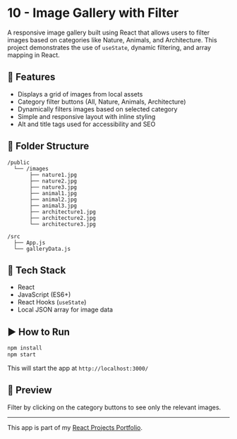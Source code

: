 # 10 - Image Gallery with Filter

A responsive image gallery built using React that allows users to filter images based on categories like Nature, Animals, and Architecture. This project demonstrates the use of `useState`, dynamic filtering, and array mapping in React.

## 🚀 Features

- Displays a grid of images from local assets
- Category filter buttons (All, Nature, Animals, Architecture)
- Dynamically filters images based on selected category
- Simple and responsive layout with inline styling
- Alt and title tags used for accessibility and SEO

## 📂 Folder Structure

```
/public
  └── /images
       ├── nature1.jpg
       ├── nature2.jpg
       ├── nature3.jpg
       ├── animal1.jpg
       ├── animal2.jpg
       ├── animal3.jpg
       ├── architecture1.jpg
       ├── architecture2.jpg
       └── architecture3.jpg

/src
  ├── App.js
  └── galleryData.js
```

## 🧠 Tech Stack

- React
- JavaScript (ES6+)
- React Hooks (`useState`)
- Local JSON array for image data

## ▶️ How to Run

```bash
npm install
npm start
```

This will start the app at `http://localhost:3000/`

## 🌟 Preview

Filter by clicking on the category buttons to see only the relevant images.

---

This app is part of my [React Projects Portfolio](https://github.com/abhishekdevelops/react-projects-portfolio).  
